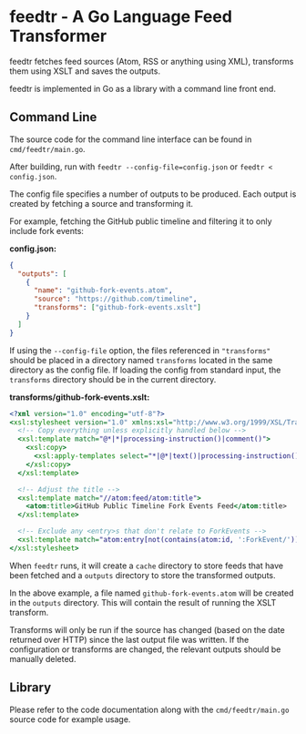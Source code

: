 feedtr - A Go Language Feed Transformer
=======================================

feedtr fetches feed sources (Atom, RSS or anything using XML), transforms them
using XSLT and saves the outputs.

feedtr is implemented in Go as a library with a command line front end.


Command Line
------------

The source code for the command line interface can be found in
`cmd/feedtr/main.go`.

After building, run with `feedtr --config-file=config.json` or
`feedtr < config.json`.

The config file specifies a number of outputs to be produced. Each output is
created by fetching a source and transforming it.

For example, fetching the GitHub public timeline and filtering it to only
include fork events:

**config.json:**

```JSON
{
  "outputs": [
    {
      "name": "github-fork-events.atom",
      "source": "https://github.com/timeline",
      "transforms": ["github-fork-events.xslt"]
    }
  ]
}
```

If using the `--config-file` option, the files referenced in `"transforms"`
should be placed in a directory named `transforms` located in the same directory
as the config file. If loading the config from standard input, the `transforms`
directory should be in the current directory.

**transforms/github-fork-events.xslt:**

```XSLT
<?xml version="1.0" encoding="utf-8"?>
<xsl:stylesheet version="1.0" xmlns:xsl="http://www.w3.org/1999/XSL/Transform" xmlns:atom="http://www.w3.org/2005/Atom">
  <!-- Copy everything unless explicitly handled below -->
  <xsl:template match="@*|*|processing-instruction()|comment()">
    <xsl:copy>
      <xsl:apply-templates select="*|@*|text()|processing-instruction()|comment()"/>
    </xsl:copy>
  </xsl:template>

  <!-- Adjust the title -->
  <xsl:template match="//atom:feed/atom:title">
    <atom:title>GitHub Public Timeline Fork Events Feed</atom:title>
  </xsl:template>

  <!-- Exclude any <entry>s that don't relate to ForkEvents -->
  <xsl:template match="atom:entry[not(contains(atom:id, ':ForkEvent/'))]"/>
</xsl:stylesheet>
```

When `feedtr` runs, it will create a `cache` directory to store feeds that have
been fetched and a `outputs` directory to store the transformed outputs.

In the above example, a file named `github-fork-events.atom` will be created in
the `outputs` directory. This will contain the result of running the XSLT
transform.

Transforms will only be run if the source has changed (based on the date
returned over HTTP) since the last output file was written. If the configuration
or transforms are changed, the relevant outputs should be manually deleted.


Library
-------

Please refer to the code documentation along with the `cmd/feedtr/main.go`
source code for example usage.
